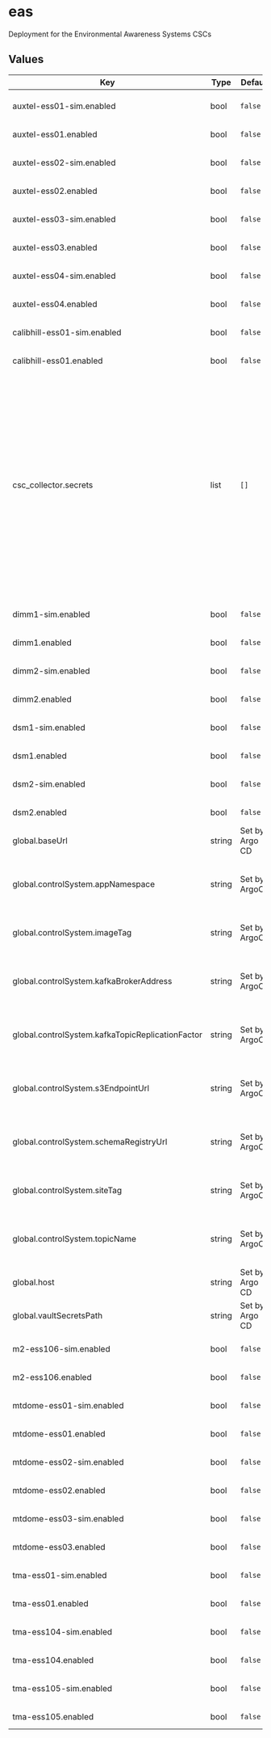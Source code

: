 # eas

Deployment for the Environmental Awareness Systems CSCs

## Values

| Key | Type | Default | Description |
|-----|------|---------|-------------|
| auxtel-ess01-sim.enabled | bool | `false` | Enable the ESS:201 simulator CSC |
| auxtel-ess01.enabled | bool | `false` | Enable the ESS:201 CSC |
| auxtel-ess02-sim.enabled | bool | `false` | Enable the ESS:202 simulator CSC |
| auxtel-ess02.enabled | bool | `false` | Enable the ESS:202 CSC |
| auxtel-ess03-sim.enabled | bool | `false` | Enable the ESS:203 simulator CSC |
| auxtel-ess03.enabled | bool | `false` | Enable the ESS:203 CSC |
| auxtel-ess04-sim.enabled | bool | `false` | Enable the ESS:204 simulator CSC |
| auxtel-ess04.enabled | bool | `false` | Enable the ESS:204 CSC |
| calibhill-ess01-sim.enabled | bool | `false` | Enable the ESS:301 simulator CSC |
| calibhill-ess01.enabled | bool | `false` | Enable the ESS:301 CSC |
| csc_collector.secrets | list | `[]` | This section holds secret specifications. Each object listed can have the following attributes defined: _name_ (The name used by pods to access the secret) _key_ (The key in the vault store where the secret resides) _type_ (OPTIONAL: The secret type. Defaults to Opaque.) |
| dimm1-sim.enabled | bool | `false` | Enable the DIMM:1 simulator CSC |
| dimm1.enabled | bool | `false` | Enable the DIMM:1 CSC |
| dimm2-sim.enabled | bool | `false` | Enable the DIMM:2 simulator CSC |
| dimm2.enabled | bool | `false` | Enable the DIMM:2 CSC |
| dsm1-sim.enabled | bool | `false` | Enable the DSM:1 simulator CSC |
| dsm1.enabled | bool | `false` | Enable the DSM:1 CSC |
| dsm2-sim.enabled | bool | `false` | Enable the DSM:2 simulator CSC |
| dsm2.enabled | bool | `false` | Enable the DSM:2 CSC |
| global.baseUrl | string | Set by Argo CD | Base URL for the environment |
| global.controlSystem.appNamespace | string | Set by ArgoCD | Application namespace for the control system deployment |
| global.controlSystem.imageTag | string | Set by ArgoCD | Image tag for the control system deployment |
| global.controlSystem.kafkaBrokerAddress | string | Set by ArgoCD | Kafka broker address for the control system deployment |
| global.controlSystem.kafkaTopicReplicationFactor | string | Set by ArgoCD | Kafka topic replication factor for control system topics |
| global.controlSystem.s3EndpointUrl | string | Set by ArgoCD | S3 endpoint (LFA) for the control system deployment |
| global.controlSystem.schemaRegistryUrl | string | Set by ArgoCD | Schema registry URL for the control system deployment |
| global.controlSystem.siteTag | string | Set by ArgoCD | Site tag for the control system deployment |
| global.controlSystem.topicName | string | Set by ArgoCD | Topic name tag for the control system deployment |
| global.host | string | Set by Argo CD | Host name for ingress |
| global.vaultSecretsPath | string | Set by Argo CD | Base path for Vault secrets |
| m2-ess106-sim.enabled | bool | `false` | Enable the ESS:106 simulator CSC |
| m2-ess106.enabled | bool | `false` | Enable the ESS:106 CSC |
| mtdome-ess01-sim.enabled | bool | `false` | Enable the ESS:101 simulator CSC |
| mtdome-ess01.enabled | bool | `false` | Enable the ESS:101 CSC |
| mtdome-ess02-sim.enabled | bool | `false` | Enable the ESS:102 simulator CSC |
| mtdome-ess02.enabled | bool | `false` | Enable the ESS:102 CSC |
| mtdome-ess03-sim.enabled | bool | `false` | Enable the ESS:103 simulator CSC |
| mtdome-ess03.enabled | bool | `false` | Enable the ESS:103 CSC |
| tma-ess01-sim.enabled | bool | `false` | Enable the ESS:1 simulator CSC |
| tma-ess01.enabled | bool | `false` | Enable the ESS:1 CSC |
| tma-ess104-sim.enabled | bool | `false` | Enable the ESS:104 simulator CSC |
| tma-ess104.enabled | bool | `false` | Enable the ESS:104 CSC |
| tma-ess105-sim.enabled | bool | `false` | Enable the ESS:105 simulator CSC |
| tma-ess105.enabled | bool | `false` | Enable the ESS:105 CSC |
